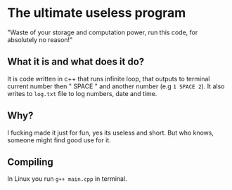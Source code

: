 # The ultimate useless program
"Waste of your storage and computation power, run this code, for absolutely no reason!"

## What it is and what does it do?
It is code written in c++ that runs infinite loop, that outputs to terminal current number then " SPACE " and another number (e.g `1 SPACE 2`).
It also writes to `log.txt` file to log numbers, date and time.

## Why?
I fucking made it just for fun, yes its useless and short. But who knows, someone might find good use for it.

## Compiling
In Linux you run `g++ main.cpp` in terminal.
